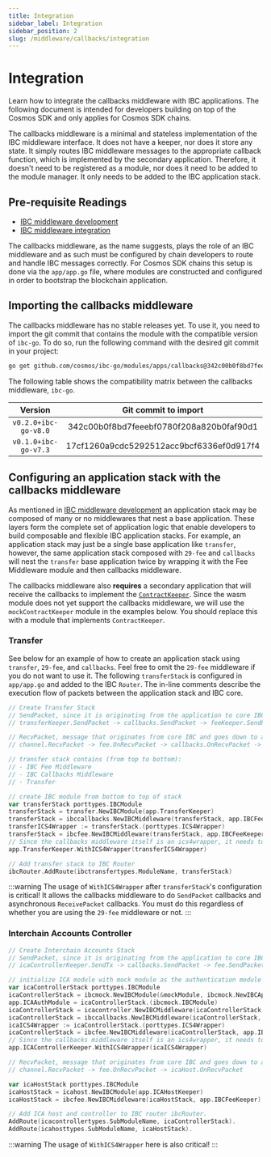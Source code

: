 ```yaml
---
title: Integration
sidebar_label: Integration
sidebar_position: 2
slug: /middleware/callbacks/integration
---
```


# Integration

Learn how to integrate the callbacks middleware with IBC applications. The following document is intended for developers building on top of the Cosmos SDK and only applies for Cosmos SDK chains. 

The callbacks middleware is a minimal and stateless implementation of the IBC middleware interface. It does not have a keeper, nor does it store any state. It simply routes IBC middleware messages to the appropriate callback function, which is implemented by the secondary application. Therefore, it doesn't need to be registered as a module, nor does it need to be added to the module manager. It only needs to be added to the IBC application stack.

## Pre-requisite Readings

- [IBC middleware development](../../01-ibc/04-middleware/02-develop.md)
- [IBC middleware integration](../../01-ibc/04-middleware/03-integration.md)

The callbacks middleware, as the name suggests, plays the role of an IBC middleware and as such must be configured by chain developers to route and handle IBC messages correctly.
For Cosmos SDK chains this setup is done via the `app/app.go` file, where modules are constructed and configured in order to bootstrap the blockchain application.

## Importing the callbacks middleware

The callbacks middleware has no stable releases yet. To use it, you need to import the git commit that contains the module with the compatible version of `ibc-go`. To do so, run the following command with the desired git commit in your project:

```sh
go get github.com/cosmos/ibc-go/modules/apps/callbacks@342c00b0f8bd7feeebf0780f208a820b0faf90d1
```

The following table shows the compatibility matrix between the callbacks middleware, `ibc-go`.

|      **Version**     |         **Git commit to import**         |
|:--------------------:|:----------------------------------------:|
| `v0.2.0+ibc-go-v8.0` | 342c00b0f8bd7feeebf0780f208a820b0faf90d1 |
| `v0.1.0+ibc-go-v7.3` | 17cf1260a9cdc5292512acc9bcf6336ef0d917f4 |

## Configuring an application stack with the callbacks middleware

As mentioned in [IBC middleware development](../../01-ibc/04-middleware/02-develop.md) an application stack may be composed of many or no middlewares that nest a base application.
These layers form the complete set of application logic that enable developers to build composable and flexible IBC application stacks.
For example, an application stack may just be a single base application like `transfer`, however, the same application stack composed with `29-fee` and `callbacks` will nest the `transfer` base application twice by wrapping it with the Fee Middleware module and then callbacks middleware.

The callbacks middleware also **requires** a secondary application that will receive the callbacks to implement the [`ContractKeeper`](https://github.com/cosmos/ibc-go/blob/v7.3.0/modules/apps/callbacks/types/expected_keepers.go#L11-L83). Since the wasm module does not yet support the callbacks middleware, we will use the `mockContractKeeper` module in the examples below. You should replace this with a module that implements `ContractKeeper`.

### Transfer

See below for an example of how to create an application stack using `transfer`, `29-fee`, and `callbacks`. Feel free to omit the `29-fee` middleware if you do not want to use it.
The following `transferStack` is configured in `app/app.go` and added to the IBC `Router`.
The in-line comments describe the execution flow of packets between the application stack and IBC core.

```go
// Create Transfer Stack
// SendPacket, since it is originating from the application to core IBC:
// transferKeeper.SendPacket -> callbacks.SendPacket -> feeKeeper.SendPacket -> channel.SendPacket

// RecvPacket, message that originates from core IBC and goes down to app, the flow is the other way
// channel.RecvPacket -> fee.OnRecvPacket -> callbacks.OnRecvPacket -> transfer.OnRecvPacket

// transfer stack contains (from top to bottom):
// - IBC Fee Middleware
// - IBC Callbacks Middleware
// - Transfer

// create IBC module from bottom to top of stack
var transferStack porttypes.IBCModule
transferStack = transfer.NewIBCModule(app.TransferKeeper)
transferStack = ibccallbacks.NewIBCMiddleware(transferStack, app.IBCFeeKeeper, app.MockContractKeeper, maxCallbackGas)
transferICS4Wrapper := transferStack.(porttypes.ICS4Wrapper)
transferStack = ibcfee.NewIBCMiddleware(transferStack, app.IBCFeeKeeper)
// Since the callbacks middleware itself is an ics4wrapper, it needs to be passed to the transfer keeper
app.TransferKeeper.WithICS4Wrapper(transferICS4Wrapper)

// Add transfer stack to IBC Router
ibcRouter.AddRoute(ibctransfertypes.ModuleName, transferStack)
```

:::warning
The usage of `WithICS4Wrapper` after `transferStack`'s configuration is critical! It allows the callbacks middleware to do `SendPacket` callbacks and asynchronous `ReceivePacket` callbacks. You must do this regardless of whether you are using the `29-fee` middleware or not.
:::

### Interchain Accounts Controller

```go
// Create Interchain Accounts Stack
// SendPacket, since it is originating from the application to core IBC:
// icaControllerKeeper.SendTx -> callbacks.SendPacket -> fee.SendPacket -> channel.SendPacket

// initialize ICA module with mock module as the authentication module on the controller side
var icaControllerStack porttypes.IBCModule
icaControllerStack = ibcmock.NewIBCModule(&mockModule, ibcmock.NewIBCApp("", scopedICAMockKeeper))
app.ICAAuthModule = icaControllerStack.(ibcmock.IBCModule)
icaControllerStack = icacontroller.NewIBCMiddleware(icaControllerStack, app.ICAControllerKeeper)
icaControllerStack = ibccallbacks.NewIBCMiddleware(icaControllerStack, app.IBCFeeKeeper, app.MockContractKeeper, maxCallbackGas)
icaICS4Wrapper := icaControllerStack.(porttypes.ICS4Wrapper)
icaControllerStack = ibcfee.NewIBCMiddleware(icaControllerStack, app.IBCFeeKeeper)
// Since the callbacks middleware itself is an ics4wrapper, it needs to be passed to the ica controller keeper
app.ICAControllerKeeper.WithICS4Wrapper(icaICS4Wrapper)

// RecvPacket, message that originates from core IBC and goes down to app, the flow is:
// channel.RecvPacket -> fee.OnRecvPacket -> icaHost.OnRecvPacket

var icaHostStack porttypes.IBCModule
icaHostStack = icahost.NewIBCModule(app.ICAHostKeeper)
icaHostStack = ibcfee.NewIBCMiddleware(icaHostStack, app.IBCFeeKeeper)

// Add ICA host and controller to IBC router ibcRouter.
AddRoute(icacontrollertypes.SubModuleName, icaControllerStack).
AddRoute(icahosttypes.SubModuleName, icaHostStack).
```

:::warning
The usage of `WithICS4Wrapper` here is also critical!
:::
